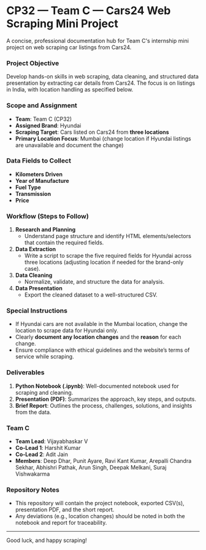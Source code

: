 # CP32 — Team C — Cars24 Web Scraping Mini Project

A concise, professional documentation hub for Team C's internship mini project on web scraping car listings from Cars24.

### Project Objective
Develop hands-on skills in web scraping, data cleaning, and structured data presentation by extracting car details from Cars24. The focus is on listings in India, with location handling as specified below.

### Scope and Assignment
- **Team**: Team C (CP32)
- **Assigned Brand**: Hyundai
- **Scraping Target**: Cars listed on Cars24 from **three locations**
- **Primary Location Focus**: Mumbai (change location if Hyundai listings are unavailable and document the change)

### Data Fields to Collect
- **Kilometers Driven**
- **Year of Manufacture**
- **Fuel Type**
- **Transmission**
- **Price**

### Workflow (Steps to Follow)
1) **Research and Planning**
   - Understand page structure and identify HTML elements/selectors that contain the required fields.
2) **Data Extraction**
   - Write a script to scrape the five required fields for Hyundai across three locations (adjusting location if needed for the brand-only case).
3) **Data Cleaning**
   - Normalize, validate, and structure the data for analysis.
4) **Data Presentation**
   - Export the cleaned dataset to a well-structured CSV.

### Special Instructions
- If Hyundai cars are not available in the Mumbai location, change the location to scrape data for Hyundai only.
- Clearly **document any location changes** and the **reason** for each change.
- Ensure compliance with ethical guidelines and the website’s terms of service while scraping.

### Deliverables
1) **Python Notebook (.ipynb)**: Well-documented notebook used for scraping and cleaning.
2) **Presentation (PDF)**: Summarizes the approach, key steps, and outputs.
3) **Brief Report**: Outlines the process, challenges, solutions, and insights from the data.

### Team C
- **Team Lead**: Vijayabhaskar V
- **Co-Lead 1**: Harshit Kumar
- **Co-Lead 2**: Adit Jain
- **Members**: Deep Dhar, Punit Ayare, Ravi Kant Kumar, Arepalli Chandra Sekhar, Abhishri Pathak, Arun Singh, Deepak Melkani, Suraj Vishwakarma

### Repository Notes
- This repository will contain the project notebook, exported CSV(s), presentation PDF, and the short report.
- Any deviations (e.g., location changes) should be noted in both the notebook and report for traceability.

---

Good luck, and happy scraping!

